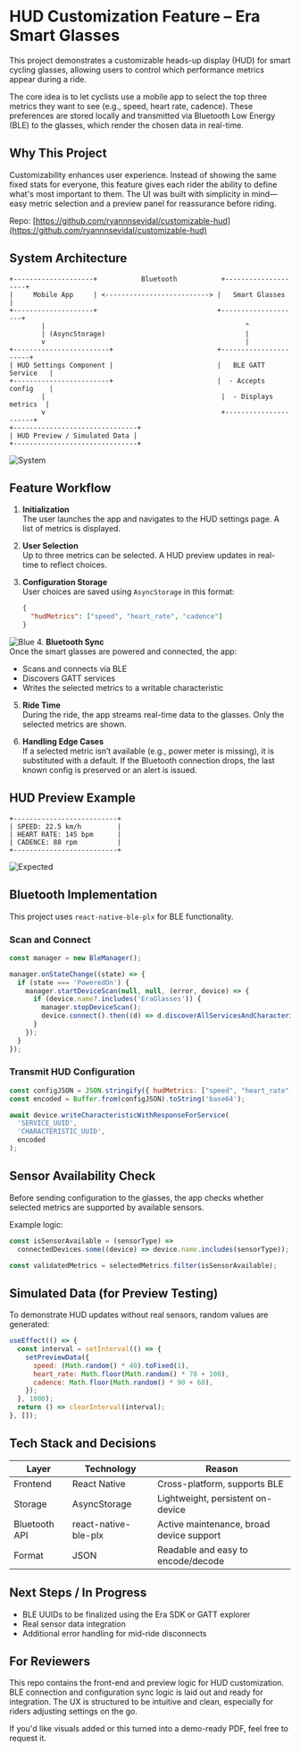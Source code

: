 # HUD Customization Feature – Era Smart Glasses

This project demonstrates a customizable heads-up display (HUD) for smart cycling glasses, allowing users to control which performance metrics appear during a ride.

The core idea is to let cyclists use a mobile app to select the top three metrics they want to see (e.g., speed, heart rate, cadence). These preferences are stored locally and transmitted via Bluetooth Low Energy (BLE) to the glasses, which render the chosen data in real-time.

## Why This Project

Customizability enhances user experience. Instead of showing the same fixed stats for everyone, this feature gives each rider the ability to define what's most important to them. The UI was built with simplicity in mind—easy metric selection and a preview panel for reassurance before riding.

Repo: [https://github.com/ryannnsevidal/customizable-hud](https://github.com/ryannnsevidal/customizable-hud)

## System Architecture

```
+--------------------+           Bluetooth           +--------------------+
|     Mobile App     | <--------------------------> |   Smart Glasses     |
+--------------------+                              +--------------------+
        |                                                  ^
        | (AsyncStorage)                                   |
        v                                                  |
+------------------------+                          +----------------------+
| HUD Settings Component |                          |   BLE GATT Service   |
+------------------------+                          |  - Accepts config    |
        |                                            |  - Displays metrics  |
        v                                            +----------------------+
+-------------------------------+
| HUD Preview / Simulated Data |
+-------------------------------+
```
![System](System-Arch.png)
## Feature Workflow

1. **Initialization**  
   The user launches the app and navigates to the HUD settings page. A list of metrics is displayed.

2. **User Selection**  
   Up to three metrics can be selected. A HUD preview updates in real-time to reflect choices.

3. **Configuration Storage**  
   User choices are saved using `AsyncStorage` in this format:
   ```json
   {
     "hudMetrics": ["speed", "heart_rate", "cadence"]
   }
   ```
![Blue](Bleutooth.png)
4. **Bluetooth Sync**  
   Once the smart glasses are powered and connected, the app:
   - Scans and connects via BLE
   - Discovers GATT services
   - Writes the selected metrics to a writable characteristic

5. **Ride Time**  
   During the ride, the app streams real-time data to the glasses. Only the selected metrics are shown.

6. **Handling Edge Cases**  
   If a selected metric isn’t available (e.g., power meter is missing), it is substituted with a default. If the Bluetooth connection drops, the last known config is preserved or an alert is issued.

## HUD Preview Example

```
+--------------------------+
| SPEED: 22.5 km/h         |
| HEART RATE: 145 bpm      |
| CADENCE: 88 rpm          |
+--------------------------+
```
![Expected](expected.png)
## Bluetooth Implementation

This project uses `react-native-ble-plx` for BLE functionality.

### Scan and Connect
```js
const manager = new BleManager();

manager.onStateChange((state) => {
  if (state === 'PoweredOn') {
    manager.startDeviceScan(null, null, (error, device) => {
      if (device.name?.includes('EraGlasses')) {
        manager.stopDeviceScan();
        device.connect().then((d) => d.discoverAllServicesAndCharacteristics());
      }
    });
  }
});
```

### Transmit HUD Configuration
```js
const configJSON = JSON.stringify({ hudMetrics: ["speed", "heart_rate", "cadence"] });
const encoded = Buffer.from(configJSON).toString('base64');

await device.writeCharacteristicWithResponseForService(
  'SERVICE_UUID',
  'CHARACTERISTIC_UUID',
  encoded
);
```

## Sensor Availability Check

Before sending configuration to the glasses, the app checks whether selected metrics are supported by available sensors.

Example logic:
```js
const isSensorAvailable = (sensorType) =>
  connectedDevices.some((device) => device.name.includes(sensorType));

const validatedMetrics = selectedMetrics.filter(isSensorAvailable);
```

## Simulated Data (for Preview Testing)

To demonstrate HUD updates without real sensors, random values are generated:

```js
useEffect(() => {
  const interval = setInterval(() => {
    setPreviewData({
      speed: (Math.random() * 40).toFixed(1),
      heart_rate: Math.floor(Math.random() * 70 + 100),
      cadence: Math.floor(Math.random() * 90 + 60),
    });
  }, 1000);
  return () => clearInterval(interval);
}, []);
```

## Tech Stack and Decisions

| Layer         | Technology             | Reason                                |
|---------------|-------------------------|----------------------------------------|
| Frontend      | React Native            | Cross-platform, supports BLE           |
| Storage       | AsyncStorage            | Lightweight, persistent on-device      |
| Bluetooth API | react-native-ble-plx    | Active maintenance, broad device support |
| Format        | JSON                    | Readable and easy to encode/decode     |

## Next Steps / In Progress

- BLE UUIDs to be finalized using the Era SDK or GATT explorer
- Real sensor data integration
- Additional error handling for mid-ride disconnects

## For Reviewers

This repo contains the front-end and preview logic for HUD customization. BLE connection and configuration sync logic is laid out and ready for integration. The UX is structured to be intuitive and clean, especially for riders adjusting settings on the go.

If you'd like visuals added or this turned into a demo-ready PDF, feel free to request it.
